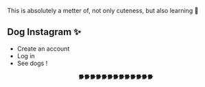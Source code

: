 This is absolutely a metter of, not only cuteness, but also learning 💐

## Dog Instagram ✨

- Create an account
- Log in
- See dogs !

**_<p style="text-align: center;">🐕🐕🐕🐕🐕🐕🐕🐕🐕🐕🐕🐕🐕</p>_**
